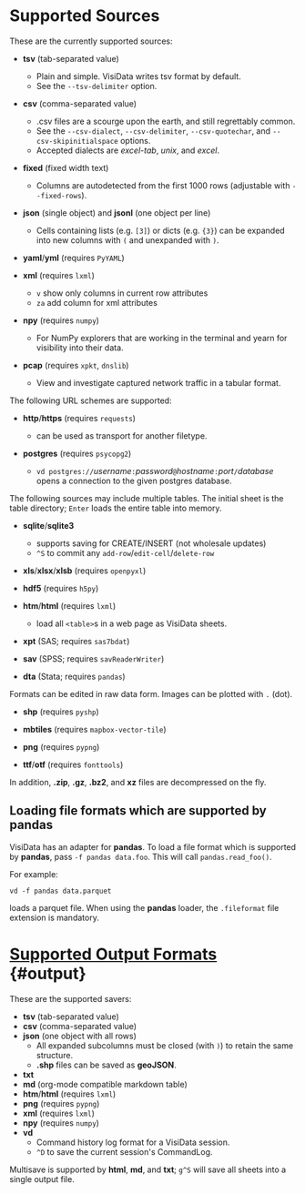 # Supported Sources

These are the currently supported sources:

- **tsv** (tab-separated value)
    - Plain and simple. VisiData writes tsv format by default.
    - See the `--tsv-delimiter` option.

- **csv** (comma-separated value)
    - .csv files are a scourge upon the earth, and still regrettably common.
    - See the `--csv-dialect`, `--csv-delimiter`, `--csv-quotechar`, and `--csv-skipinitialspace` options.
    - Accepted dialects are *excel-tab*, *unix*, and *excel*.

- **fixed** (fixed width text)
    - Columns are autodetected from the first 1000 rows (adjustable with `--fixed-rows`).

- **json** (single object) and **jsonl** (one object per line)
    - Cells containing lists (e.g. `[3]`) or dicts (e.g. `{3}`) can be expanded into new columns with `(` and unexpanded with `)`.

- **yaml**/**yml** (requires `PyYAML`)

- **xml** (requires `lxml`)
    - `v` show only columns in current row attributes
    - `za` add column for xml attributes

- **npy** (requires `numpy`)
    - For NumPy explorers that are working in the terminal and yearn for visibility into their data.

- **pcap** (requires `xpkt`, `dnslib`)
    - View and investigate captured network traffic in a tabular format.

The following URL schemes are supported:

- **http**/**https** (requires `requests`)
    - can be used as transport for another filetype.

- **postgres** (requires `psycopg2`)
    - `vd postgres://`*username*`:`*password*`@`*hostname*`:`*port*`/`*database* opens a connection to the given postgres database.

The following sources may include multiple tables. The initial sheet is the table directory; `Enter` loads the entire table into memory.

- **sqlite**/**sqlite3**
    - supports saving for CREATE/INSERT (not wholesale updates)
    - `^S` to commit any `add-row`/`edit-cell`/`delete-row`

- **xls**/**xlsx**/**xlsb** (requires `openpyxl`)

- **hdf5** (requires `h5py`)

- **htm**/**html** (requires `lxml`)
    - load all `<table>`s in a web page as VisiData sheets.

- **xpt** (SAS; requires `sas7bdat`)

- **sav** (SPSS; requires `savReaderWriter`)

- **dta** (Stata; requires `pandas`)

Formats can be edited in raw data form. Images can be plotted with `.` (dot).

- **shp** (requires `pyshp`)

- **mbtiles** (requires `mapbox-vector-tile`)

- **png** (requires `pypng`)

- **ttf**/**otf** (requires `fonttools`)

In addition, **.zip**, **.gz**, **.bz2**, and **xz** files are decompressed on the fly.

## Loading file formats which are supported by pandas

VisiData has an adapter for **pandas**. To load a file format which is supported by **pandas**, pass `-f pandas data.foo`. This will call `pandas.read_foo()`.

For example:

~~~
vd -f pandas data.parquet
~~~

loads a parquet file. When using the **pandas** loader, the `.fileformat` file extension is mandatory.

# [Supported Output Formats](#output) {#output}

These are the supported savers:

- **tsv** (tab-separated value)
- **csv** (comma-separated value)
- **json** (one object with all rows)
    - All expanded subcolumns must be closed (with `)`) to retain the same structure.
    - **.shp** files can be saved as **geoJSON**.
- **txt**
- **md** (org-mode compatible markdown table)
- **htm**/**html** (requires `lxml`)
- **png** (requires `pypng`)
- **xml** (requires `lxml`)
- **npy** (requires `numpy`)
- **vd**
    - Command history log format for a VisiData session.
    - `^D` to save the current session's CommandLog.

Multisave is supported by **html**, **md**, and **txt**; `g^S` will save all sheets into a single output file.
